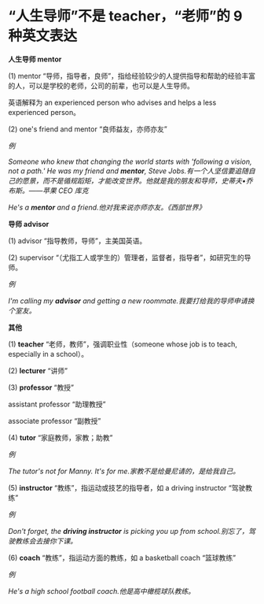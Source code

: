 # “人生导师”不是 teacher，“老师”的 9 种英文表达

**人生导师 mentor**

(1) mentor “导师，指导者，良师”，指给经验较少的人提供指导和帮助的经验丰富的人，可以是学校的老师，公司的前辈，也可以是人生导师。

英语解释为 an experienced person who advises and helps a less experienced person。

(2) one's friend and mentor “良师益友，亦师亦友”

_例_

_Someone who knew that changing the world starts with 'following a vision, not a path.' He was my friend and **mentor**, Steve Jobs.有一个人坚信要追随自己的愿景，而不是循规蹈矩，才能改变世界。他就是我的朋友和导师，史蒂夫•乔布斯。——苹果 CEO 库克_

_He's a **mentor** and a friend.他对我来说亦师亦友。《西部世界》_

**导师 advisor**

(1) advisor “指导教师，导师”，主美国英语。

(2) supervisor “（尤指工人或学生的）管理者，监督者，指导者”，如研究生的导师。

_例_

_I'm calling my **advisor** and getting a new roommate.我要打给我的导师申请换个室友。_

**其他**

(1) **teacher** “老师，教师”，强调职业性（someone whose job is to teach, especially in a school）。

(2) **lecturer** “讲师”

(3) **professor** “教授”

assistant professor “助理教授”

associate professor “副教授”

(4) **tutor** “家庭教师，家教；助教”

_例_

_The tutor's not for Manny. It's for me.家教不是给曼尼请的，是给我自己。_

(5) **instructor** “教练”，指运动或技艺的指导者，如 a driving instructor “驾驶教练”

_例_

_Don't forget, the **driving instructor** is picking you up from school.别忘了，驾驶教练会去接你下课。_

(6) **coach** “教练”，指运动方面的教练，如 a basketball coach “篮球教练”

_例_

_He's a high school football coach.他是高中橄榄球队教练。_
